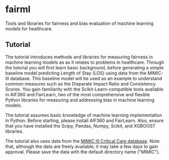 # fairml
Tools and libraries for fairness and bias evaluation of machine learning models for healthcare.

## Tutorial
The tutorial introduces methods and libraries for measuring fairness in machine learning models as as it relates to problems in healthcare. Through the tutorial you will first learn basic background, before generating a simple baseline model predicting Length of Stay (LOS) using data from the MIMIC-III database. This baseline model will be used as an example to understand common measures such as the Disparate Impact Ratio and Consistency Scores. You gain familiarity with the Scikit-Learn-compatible tools available in AIF360 and FairLearn, two of the most comprehensive and flexible Python libraries for measuring and addressing bias in machine learning models.

The tutorial assumes basic knowledge of machine learning implementation in Python. Before starting, please install AIF360 and FairLearn. Also, ensure that you have installed the Scipy, Pandas, Numpy, Scikit, and XGBOOST libraries. 

The tutorial also uses data from the [MIMIC III Critical Care database](https://mimic.physionet.org/gettingstarted/access/). Note that, although the data are freely available, it may take a few days to gain approval. Please save the data with the default directory name ("MIMIC"). 

